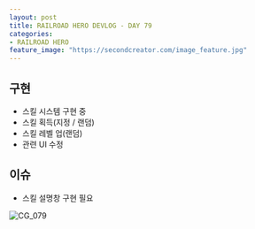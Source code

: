```yaml
---
layout: post
title: RAILROAD HERO DEVLOG - DAY 79
categories:
- RAILROAD HERO
feature_image: "https://secondcreator.com/image_feature.jpg"
---
```


## 구현
- 스킬 시스템 구현 중
- 스킬 획득(지정 / 랜덤)
- 스킬 레벨 업(랜덤)
- 관련 UI 수정

## 이슈
- 스킬 설명창 구현 필요

![CG_079](https://secondcreator.com/blog/imgs/CG_079.PNG)
